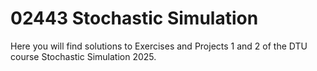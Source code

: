 # 02443 Stochastic Simulation 
Here you will find solutions to Exercises and Projects 1 and 2 of the DTU course Stochastic Simulation 2025.
